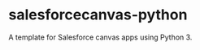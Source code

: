 salesforcecanvas-python
=======================

A template for Salesforce canvas apps using Python 3.
